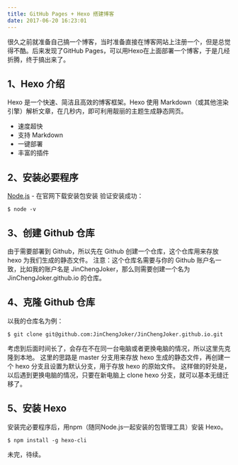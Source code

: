```yaml
---
title: GitHub Pages + Hexo 搭建博客
date: 2017-06-20 16:23:01
---
```

很久之前就准备自己搞一个博客，当时准备直接在博客网站上注册一个，但是总觉得不酷。后来发现了GitHub Pages，可以用Hexo在上面部署一个博客，于是几经折腾，终于搞出来了。

## 1、Hexo 介绍

Hexo 是一个快速、简洁且高效的博客框架。Hexo 使用 Markdown（或其他渲染引擎）解析文章，在几秒内，即可利用靓丽的主题生成静态网页。

- 速度超快
- 支持 Markdown
- 一键部署
- 丰富的插件

## 2、安装必要程序

[Node.js](https://nodejs.org) - 在官网下载安装包安装
验证安装成功：

```
$ node -v
```

## 3、创建 Github 仓库

由于需要部署到 Github，所以先在 Github 创建一个仓库，这个仓库用来存放 hexo 为我们生成的静态文件。
注意：这个仓库名需要与你的 Github 账户名一致，比如我的账户名是 JinChengJoker，那么则需要创建一个名为 JinChengJoker.github.io 的仓库。

## 4、克隆 Github 仓库

以我的仓库名为例：

```
$ git clone git@github.com:JinChengJoker/JinChengJoker.github.io.git
```

考虑到后面时间长了，会存在不在同一台电脑或者更换电脑的情况，所以这里先克隆到本地。
这里的思路是 master 分支用来存放 hexo 生成的静态文件，再创建一个 hexo 分支且设置为默认分支，用于存放 hexo 的原始文件。
这样做的好处是，以后遇到更换电脑的情况，只要在新电脑上 clone hexo 分支，就可以基本无缝迁移了。

## 5、安装 Hexo

安装完必要程序后，用npm（随同Node.js一起安装的包管理工具）安装 Hexo。

```
$ npm install -g hexo-cli
```

未完，待续。
